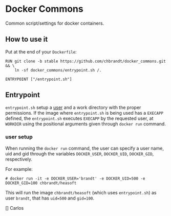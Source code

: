 # Docker Commons
Common script/settings for docker containers.

## How to use it

Put at the end of your `Dockerfile`:
```
RUN git clone -b stable https://github.com/chbrandt/docker_commons.git && \
    ln -sf docker_commons/entrypoint.sh /.

ENTRYPOINT ["/entrypoint.sh"]
```

## Entrypoint
`entrypoint.sh` setup a [user](#user-setup) and a work directory with the proper permissions.
If the image where `entrypoint.sh` is being used has a `EXECAPP` defined, the
`entrypoint.sh` executes `EXECAPP` by the requested user, at `WORKDIR` using
the positional arguments given through `docker run` command.

### user setup
When running the `docker run` command, the user can specify a user name, uid and gid through
the variables `DOCKER_USER`, `DOCKER_UID`, `DOCKER_GID`, respectively.

For example:
```
# docker run -it -e DOCKER_USER='brandt' -e DOCKER_UID=500 -e DOCKER_GID=100 chbrandt/heasoft
```
This will run the image `chbrandt/heasoft` (which uses `entrypoint.sh`) as user `brandt`, that
has `uid=500` and `gid=100`.

[]
Carlos
